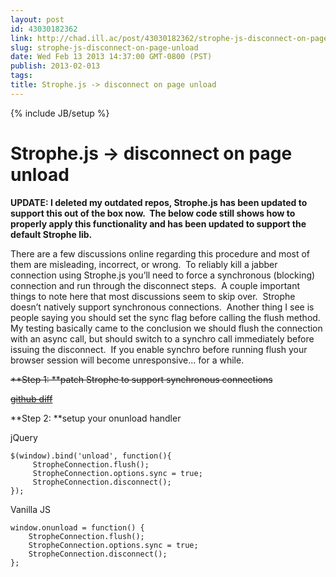 ```yaml
---
layout: post
id: 43030182362
link: http://chad.ill.ac/post/43030182362/strophe-js-disconnect-on-page-unload
slug: strophe-js-disconnect-on-page-unload
date: Wed Feb 13 2013 14:37:00 GMT-0800 (PST)
publish: 2013-02-013
tags: 
title: Strophe.js -> disconnect on page unload
---
```

{% include JB/setup %}


Strophe.js -> disconnect on page unload
=======================================

**UPDATE: I deleted my outdated repos, Strophe.js has been updated to
support this out of the box now.  The below code still shows how to
properly apply this functionality and has been updated to support the
default Strophe lib.**

There are a few discussions online regarding this procedure and most of
them are misleading, incorrect, or wrong.  To reliably kill a jabber
connection using Strophe.js you’ll need to force
a synchronous (blocking) connection and run through the disconnect
steps.  A couple important things to note here that most discussions
seem to skip over.  Strophe doesn’t natively
support synchronous connections.  Another thing I see is people saying
you should set the sync flag before calling the flush method. My testing
basically came to the conclusion we should flush the connection with an
async call, but should switch to a synchro call immediately before
issuing the disconnect.  If you enable synchro before running flush your
browser session will become unresponsive… for a while.

~~**Step 1: **patch Strophe to support synchronous connections~~

~~[github
diff](https://github.com/chadillac/strophejs/commit/e484a792a402a24d21aa9bc205b62fa18b60d69f)~~

**Step 2: **setup your onunload handler

jQuery

    $(window).bind('unload', function(){
         StropheConnection.flush();
         StropheConnection.options.sync = true;
         StropheConnection.disconnect();
    });

Vanilla JS

    window.onunload = function() {
        StropheConnection.flush();
        StropheConnection.options.sync = true;
        StropheConnection.disconnect();
    };


